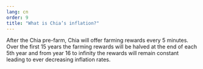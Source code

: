 ```yaml
---
lang: cn
order: 9
title: "What is Chia’s inflation?"
---
```


After the Chia pre-farm, Chia will offer farming rewards every 5 minutes. Over the first 15 years the farming rewards will be halved at the end of each 5th year and from year 16 to infinity the rewards will remain constant leading to ever decreasing inflation rates.
